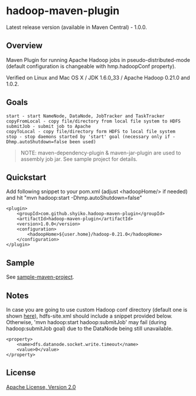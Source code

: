 # hadoop-maven-plugin

Latest release version (available in Maven Central) - 1.0.0.

Overview
---------------

Maven Plugin for running Apache Hadoop jobs in pseudo-distributed-mode (default configuration is changeable with hmp.hadoopConf property).

Verified on Linux and Mac OS X / JDK 1.6.0_33 / Apache Hadoop 0.21.0 and 1.0.2.

Goals
---------------

    start - start NameNode, DataNode, JobTracker and TaskTracker
    copyFromLocal - copy file/directory from local file system to HDFS
    submitJob - submit job to Apache
    copyToLocal - copy file/directory form HDFS to local file system
    stop - stop daemons started by 'start' goal (necessary only if -Dhmp.autoShutdown=false been used)

>NOTE: maven-dependency-plugin & maven-jar-plugin are used to assembly job jar. See sample project for details.

Quickstart
---------------

Add following snippet to your pom.xml (adjust &lt;hadoopHome/&gt; if needed) and hit "mvn hadoop:start -Dhmp.autoShutdown=false"

    <plugin>
        <groupId>com.github.shyiko.hadoop-maven-plugin</groupId>
        <artifactId>hadoop-maven-plugin</artifactId>
        <version>1.0.0</version>
        <configuration>
            <hadoopHome>${user.home}/hadoop-0.21.0</hadoopHome>
        </configuration>
    </plugin>

Sample
---------------

See [sample-maven-project](https://github.com/shyiko/hadoop-maven-plugin/tree/master/sample-maven-project).

Notes
---------------

In case you are going to use custom Hadoop conf directory (default one is shown [here](https://github.com/shyiko/hadoop-maven-plugin/tree/master/src/main/resources/pseudo-distributed-mode)), hdfs-site.xml should include a snippet provided below.
Otherwise, 'mvn hadoop:start hadoop:submitJob' may fail (during hadoop:submitJob goal) due to the DataNode being still unavailable.

    <property>
        <name>dfs.datanode.socket.write.timeout</name>
        <value>0</value>
    </property>

License
---------------

[Apache License, Version 2.0](http://www.apache.org/licenses/LICENSE-2.0)
